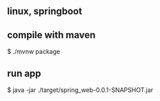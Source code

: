 ## linux, springboot

## compile with maven
$ ./mvnw package

## run app
$ java -jar ./target/spring_web-0.0.1-SNAPSHOT.jar
